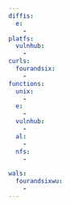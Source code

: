 ```yaml
---
diffis:
  e:
    -
platfs:
  vulnhub:
    -
curls:
  fourandsix:
    -
functions:
  unix:
    -
  e:
    -
  vulnhub:
    -
  al:
    -
  nfs:
    -

wals:
  fourandsixwu:
    -
---
```

